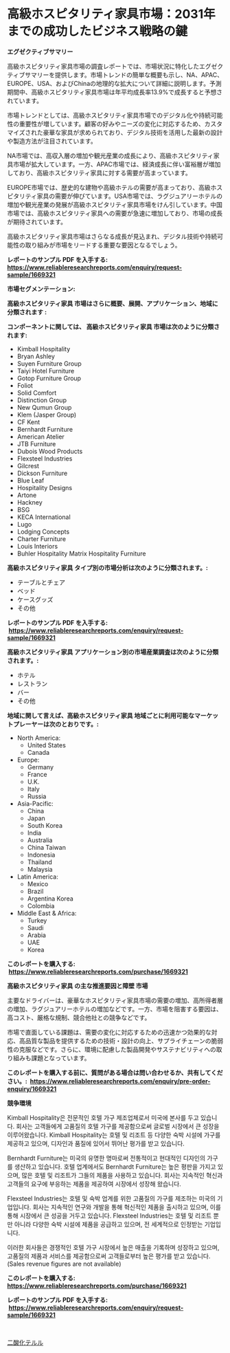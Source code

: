 <p><h1>高級ホスピタリティ家具市場：2031年までの成功したビジネス戦略の鍵</h1></p><p><strong>エグゼクティブサマリー</strong></p>
<p><p>高級ホスピタリティ家具市場の調査レポートでは、市場状況に特化したエグゼクティブサマリーを提供します。市場トレンドの簡単な概要も示し、NA、APAC、EUROPE、USA、およびChinaの地理的な拡大について詳細に説明します。予測期間中、高級ホスピタリティ家具市場は年平均成長率13.9%で成長すると予想されています。</p><p>市場トレンドとしては、高級ホスピタリティ家具市場でのデジタル化や持続可能性の重要性が増しています。顧客の好みやニーズの変化に対応するため、カスタマイズされた豪華な家具が求められており、デジタル技術を活用した最新の設計や製造方法が注目されています。</p><p>NA市場では、高収入層の増加や観光産業の成長により、高級ホスピタリティ家具市場が拡大しています。一方、APAC市場では、経済成長に伴い富裕層が増加しており、高級ホスピタリティ家具に対する需要が高まっています。</p><p>EUROPE市場では、歴史的な建物や高級ホテルの需要が高まっており、高級ホスピタリティ家具の需要が伸びています。USA市場では、ラグジュアリーホテルの増加や観光産業の発展が高級ホスピタリティ家具市場をけん引しています。中国市場では、高級ホスピタリティ家具への需要が急速に増加しており、市場の成長が期待されています。</p><p>高級ホスピタリティ家具市場はさらなる成長が見込まれ、デジタル技術や持続可能性の取り組みが市場をリードする重要な要因となるでしょう。</p></p>
<p><strong>レポートのサンプル PDF を入手する: <a href="https://www.reliableresearchreports.com/enquiry/request-sample/1669321">https://www.reliableresearchreports.com/enquiry/request-sample/1669321</a></strong></p>
<p><strong>市場セグメンテーション:</strong></p>
<p><strong> 高級ホスピタリティ家具 市場はさらに概要、展開、アプリケーション、地域に分類されます :</strong></p>
<p><strong>コンポーネントに関しては、 高級ホスピタリティ家具 市場は次のように分類されます: &nbsp;</strong></p>
<p><ul><li>Kimball Hospitality</li><li>Bryan Ashley</li><li>Suyen Furniture Group</li><li>Taiyi Hotel Furniture</li><li>Gotop Furniture Group</li><li>Foliot</li><li>Solid Comfort</li><li>Distinction Group</li><li>New Qumun Group</li><li>Klem (Jasper Group)</li><li>CF Kent</li><li>Bernhardt Furniture</li><li>American Atelier</li><li>JTB Furniture</li><li>Dubois Wood Products</li><li>Flexsteel Industries</li><li>Gilcrest</li><li>Dickson Furniture</li><li>Blue Leaf</li><li>Hospitality Designs</li><li>Artone</li><li>Hackney</li><li>BSG</li><li>KECA International</li><li>Lugo</li><li>Lodging Concepts</li><li>Charter Furniture</li><li>Louis Interiors</li><li>Buhler Hospitality
    Matrix Hospitality Furniture</li></ul></p>
<p><strong> 高級ホスピタリティ家具 タイプ別の市場分析は次のように分類されます。:</strong></p>
<p><ul><li>テーブルとチェア</li><li>ベッド</li><li>ケースグッズ</li><li>その他</li></ul></p>
<p><strong>レポートのサンプル PDF を入手する: &nbsp;<a href="https://www.reliableresearchreports.com/enquiry/request-sample/1669321">https://www.reliableresearchreports.com/enquiry/request-sample/1669321</a></strong></p>
<p><strong> 高級ホスピタリティ家具 アプリケーション別の市場産業調査は次のように分類されます。:</strong></p>
<p><ul><li>ホテル</li><li>レストラン</li><li>バー</li><li>その他</li></ul></p>
<p><strong>地域に関して言えば、高級ホスピタリティ家具 地域ごとに利用可能なマーケットプレーヤーは次のとおりです。:</strong></p>
<p><ul>
    <li>
        North America:
        <ul>
            <li>United States</li>
            <li>Canada</li>
        </ul>
    </li>
    <li>
        Europe:
        <ul>
            <li>Germany</li>
            <li>France</li>
            <li>U.K.</li>
            <li>Italy</li>
            <li>Russia</li>
        </ul>
    </li>
    <li>
        Asia-Pacific:
        <ul>
            <li>China</li>
            <li>Japan</li>
            <li>South Korea</li>
            <li>India</li>
            <li>Australia</li>
            <li>China Taiwan</li>
            <li>Indonesia</li>
            <li>Thailand</li>
            <li>Malaysia</li>
        </ul>
    </li>
    <li>
        Latin America:
        <ul>
            <li>Mexico</li>
            <li>Brazil</li>
            <li>Argentina Korea</li>
            <li>Colombia</li>
        </ul>
    </li>
    <li>
        Middle East & Africa:
        <ul>
            <li>Turkey</li>
            <li>Saudi</li>
            <li>Arabia</li>
            <li>UAE</li>
            <li>Korea</li>
        </ul>
    </li>
    </ul></p>
<p><strong>このレポートを購入する: &nbsp;<a href="https://www.reliableresearchreports.com/purchase/1669321">https://www.reliableresearchreports.com/purchase/1669321</a></strong></p>
<p><strong>高級ホスピタリティ家具 の主な推進要因と障壁 市場</strong></p>
<p><p>主要なドライバーは、豪華なホスピタリティ家具市場の需要の増加、高所得者層の増加、ラグジュアリーホテルの増加などです。一方、市場を阻害する要因は、高コスト、厳格な規制、競合他社との競争などです。</p><p>市場で直面している課題は、需要の変化に対応するための迅速かつ効果的な対応、高品質な製品を提供するための技術・設計の向上、サプライチェーンの脆弱性の克服などです。さらに、環境に配慮した製品開発やサステナビリティへの取り組みも課題となっています。</p></p>
<p><strong>このレポートを購入する前に、質問がある場合は問い合わせるか、共有してください。:&nbsp; <a href="https://www.reliableresearchreports.com/enquiry/pre-order-enquiry/1669321">https://www.reliableresearchreports.com/enquiry/pre-order-enquiry/1669321</a></strong></p>
<p><strong>競争環境</strong></p>
<p><p>Kimball Hospitality은 전문적인 호텔 가구 제조업체로서 미국에 본사를 두고 있습니다. 회사는 고객들에게 고품질의 호텔 가구를 제공함으로써 글로벌 시장에서 큰 성장을 이루어왔습니다. Kimball Hospitality는 호텔 및 리조트 등 다양한 숙박 시설에 가구를 제공하고 있으며, 디자인과 품질에 있어서 뛰어난 평가를 받고 있습니다.</p><p>Bernhardt Furniture는 미국의 유명한 명마로써 전통적이고 현대적인 디자인의 가구를 생산하고 있습니다. 호텔 업계에서도 Bernhardt Furniture는 높은 평판을 가지고 있으며, 많은 호텔 및 리조트가 그들의 제품을 사용하고 있습니다. 회사는 지속적인 혁신과 고객들의 요구에 부응하는 제품을 제공하여 시장에서 성장해 왔습니다.</p><p>Flexsteel Industries는 호텔 및 숙박 업계를 위한 고품질의 가구를 제조하는 미국의 기업입니다. 회사는 지속적인 연구와 개발을 통해 혁신적인 제품을 출시하고 있으며, 이를 통해 시장에서 큰 성공을 거두고 있습니다. Flexsteel Industries는 호텔 및 리조트 뿐만 아니라 다양한 숙박 시설에 제품을 공급하고 있으며, 전 세계적으로 인정받는 기업입니다.</p><p>이러한 회사들은 경쟁적인 호텔 가구 시장에서 높은 매출을 기록하며 성장하고 있으며, 고품질의 제품과 서비스를 제공함으로써 고객들로부터 높은 평가를 받고 있습니다. (Sales revenue figures are not available)</p></p>
<p><strong>このレポートを購入する: &nbsp; <a href="https://www.reliableresearchreports.com/purchase/1669321">https://www.reliableresearchreports.com/purchase/1669321</a></strong></p>
<p><strong>レポートのサンプル PDF を入手する: &nbsp;<a href="https://www.reliableresearchreports.com/enquiry/request-sample/1669321">https://www.reliableresearchreports.com/enquiry/request-sample/1669321</a></strong><strong></strong></p>
<p>&nbsp;</p>
<p><p><a href="https://medium.com/@mookiesville/%E9%85%B8%E5%8C%96%E3%83%86%E3%83%AB%E3%83%AB%E5%B8%82%E5%A0%B4%E5%88%86%E6%9E%90-%E3%81%9D%E3%81%AEcagr-%E5%B8%82%E5%A0%B4%E3%82%BB%E3%82%B0%E3%83%A1%E3%83%B3%E3%83%86%E3%83%BC%E3%82%B7%E3%83%A7%E3%83%B3-%E3%81%8A%E3%82%88%E3%81%B3%E3%82%B0%E3%83%AD%E3%83%BC%E3%83%90%E3%83%AB%E7%94%A3%E6%A5%AD%E6%A6%82%E8%A6%81-672ac2d91db7">二酸化テルル</a></p></p>